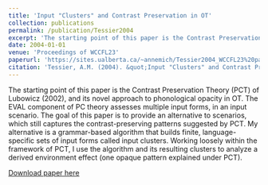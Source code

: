 ```yaml
---
title: 'Input "Clusters" and Contrast Preservation in OT'
collection: publications
permalink: /publication/Tessier2004
excerpt: 'The starting point of this paper is the Contrast Preservation Theory (PCT) of Lubowicz (2002), and its novel approach to phonological opacity in OT. The EVAL component of PC theory assesses multiple input forms, in an input scenario. The goal of this paper is to provide an alternative to scenarios, which still captures the contrast-preserving patterns suggested by PCT. My alternative is a grammar-based algorithm that builds finite, language-specific sets of input forms called input clusters.  Working loosely within the framework of PCT, I use the algorithm and its resulting clusters to analyze a derived environment effect (one opaque pattern explained under PCT).'
date: 2004-01-01
venue: 'Proceedings of WCCFL23'
paperurl: 'https://sites.ualberta.ca/~annemich/Tessier2004_WCCFL23%20paper.pdf'
citation: 'Tessier, A.M. (2004). &quot;Input "Clusters" and Contrast Preservation in OT&quot; <i>WCCFL23 Proceedings</i>.'
---
```

<div class="amtText" markdown="1">
The starting point of this paper is the Contrast Preservation Theory (PCT) of Lubowicz (2002), and its novel approach to phonological opacity in OT. The EVAL component of PC theory assesses multiple input forms, in an input scenario. The goal of this paper is to provide an alternative to scenarios, which still captures the contrast-preserving patterns suggested by PCT. My alternative is a grammar-based algorithm that builds finite, language-specific sets of input forms called input clusters.  Working loosely within the framework of PCT, I use the algorithm and its resulting clusters to analyze a derived environment effect (one opaque pattern explained under PCT).

[Download paper here](https://childphonlab.arts.ubc.ca/other-publications/20_Tessier2004/)
</div>
